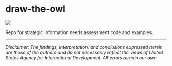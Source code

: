# draw-the-owl

![](https://i.kym-cdn.com/entries/icons/original/000/013/412/Screen_Shot_2013-07-05_at_12.26.36_PM.png)

Repo for strategic information needs assessment code and examples.

------------------------------------------------------------------------

*Disclaimer: The findings, interpretation, and conclusions expressed herein are those of the authors and do not necessarily reflect the views of United States Agency for International Development. All errors remain our own.*
